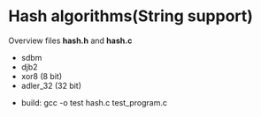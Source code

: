 # Hash algorithms(String support)

Overview files **hash.h** and **hash.c**
* sdbm
* djb2
* xor8 (8 bit)
* adler_32 (32 bit)

- build:
gcc -o test hash.c test_program.c
